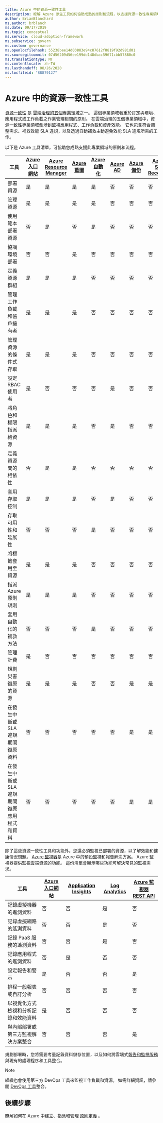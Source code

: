 ```yaml
---
title: Azure 中的資源一致性工具
description: 瞭解 Azure 原生工具如何協助成熟的原則和流程，以支援資源一致性專業領域。
author: BrianBlanchard
ms.author: brblanch
ms.date: 09/17/2019
ms.topic: conceptual
ms.service: cloud-adoption-framework
ms.subservice: govern
ms.custom: governance
ms.openlocfilehash: 55238bee14d03883e94c87612f8819f92d981d01
ms.sourcegitcommit: 07d56209d56ee199dd148dbac59671cbb57880c0
ms.translationtype: MT
ms.contentlocale: zh-TW
ms.lasthandoff: 08/26/2020
ms.locfileid: "88879127"
---
```

# <a name="resource-consistency-tools-in-azure"></a>Azure 中的資源一致性工具

[資源一致性](./index.md) 是 [雲端治理的五個專業領域](../governance-disciplines.md)之一。 這個專業領域著重於訂定與環境、應用程式或工作負載之作業管理相關的原則。 在雲端治理的五個專業領域中，資源一致性專業領域牽涉到監視應用程式、工作負載和資產效能。 它也包含符合調整需求、補救效能 SLA 違規，以及透過自動補救主動避免效能 SLA 違規所需的工作。

<!-- docutune:casing "conditional access to resources" -->

以下是 Azure 工具清單，可協助您成熟支援此專業領域的原則和流程。

| 工具 | [Azure 入口網站](https://azure.microsoft.com/features/azure-portal)  | [Azure Resource Manager](/azure/azure-resource-manager/management/overview)  | [Azure 藍圖](/azure/governance/blueprints/overview) | [Azure 自動化](/azure/automation/automation-intro) | [Azure AD](/azure/active-directory/fundamentals/active-directory-whatis) | [Azure 備份](/azure/backup/backup-overview) | [Azure Site Recovery](/azure/site-recovery/site-recovery-overview) |
|---------|---------|---------|---------|---------|---------|---------|---------|
| 部署資源                             | 是 | 是 | 是 | 是 | 否  | 否 | 否 |
| 管理資源                             | 是 | 是 | 是 | 是 | 否  | 否 | 否 |
| 使用範本部署資源             | 否  | 是 | 否  | 是 | 否  | 否 | 否 |
| 協調環境部署          | 否  | 否  | 是 | 否  | 否  | 否 | 否 |
| 定義資源群組                       | 是 | 是 | 是 | 否  | 否  | 否 | 否 |
| 管理工作負載和帳戶擁有者           | 是 | 是 | 是 | 否  | 否  | 否 | 否 |
| 管理資源的條件式存取       | 是 | 是 | 是 | 否  | 否  | 否 | 否 |
| 設定 RBAC 使用者                         | 是 | 否  | 否  | 否  | 是 | 否 | 否 |
| 將角色和權限指派給資源 | 是 | 是 | 是 | 否  | 是 | 否 | 否 |
| 定義資源間的相依性        | 否  | 是 | 是 | 否  | 否  | 否 | 否 |
| 套用存取控制                         | 是 | 是 | 是 | 否  | 是 | 否 | 否 |
| 存取可用性和延展性          | 否  | 否  | 否  | 是 | 否  | 否 | 否 |
| 將標籤套用至資源                      | 是 | 是 | 是 | 否  | 否  | 否 | 否 |
| 指派 Azure 原則規則                    | 是 | 是 | 是 | 否  | 否  | 否 | 否 |
| 套用自動化的補救方法                  | 否  | 否  | 否  | 是 | 否  | 否 | 否 |
| 管理計費                               | 是 | 否  | 否  | 否  | 否  | 否 | 否 |
| 規劃災害復原的資源         | 是 | 是 | 是 | 否  | 否  | 是 | 是 |
| 在發生中斷或 SLA 違規期間復原資料     | 否 | 否  | 否  | 否  | 否  | 是 | 是 |
| 在發生中斷或 SLA 違規期間復原應用程式和資料     | 否 | 否  | 否  | 否  | 否  | 是 | 是 |

除了這些資源一致性工具和功能外，您還必須監視已部署的資源，以了解效能和健康情況問題。 [Azure 監視器](/azure/azure-monitor/overview)是 Azure 中的預設監視和報告解決方案。 Azure 監視器提供監視雲端資源的功能。 這份清單會顯示哪些功能可解決常見的監視需求。

| 工具 | [Azure 入口網站](https://azure.microsoft.com/features/azure-portal) | [Application Insights](/azure/application-insights/app-insights-overview) | [Log Analytics](/azure/azure-monitor/log-query/log-query-overview) | [Azure 監視器 REST API](/rest/api/monitor) |
|----------------------------------------------------|--------------|----------------------|---------------|------------------------|
| 記錄虛擬機器的遙測資料                 | 否           | 否                   | 是           | 否                     |
| 記錄虛擬網路的遙測資料              | 否           | 否                   | 是           | 否                     |
| 記錄 PaaS 服務的遙測資料                   | 否           | 否                   | 是           | 否                     |
| 記錄應用程式的遙測資料                     | 否           | 是                  | 否            | 否                     |
| 設定報告和警示                       | 是          | 否                   | 否            | 是                    |
| 排程一般報表或自訂分析        | 否           | 否                   | 否            | 否                     |
| 以視覺化方式檢視和分析記錄和效能資料     | 是          | 否                   | 否            | 否                     |
| 與內部部署或第三方監視解決方案整合     | 否           | 否                   | 否            | 是                    |

規劃部署時，您將需要考量記錄資料儲存位置，以及如何將雲端式[報告和監視服務](../../decision-guides/logging-and-reporting/index.md)與現有的處理程序和工具整合。

> [!NOTE]
> 組織也會使用第三方 DevOps 工具來監視工作負載和資源。 如需詳細資訊，請參閱 [DevOps 工具](https://azure.microsoft.com/products/devops-tool-integrations)整合。

## <a name="next-steps"></a>後續步驟

瞭解如何在 Azure 中建立、指派和管理 [原則定義](/azure/governance/policy) 。
